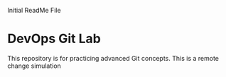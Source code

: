 Initial ReadMe File
# DevOps Git Lab
This repository is for practicing advanced Git concepts.
This is a remote change simulation
